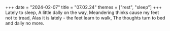 +++
date = "2024-02-07"
title = "07.02.24"
themes = ["rest", "sleep"]
+++
Lately to sleep,
A little dally on the way,
Meandering thinks cause my feet not to tread,
Alas it is lately - the feet learn to walk,
The thoughts turn to bed and dally no more.
